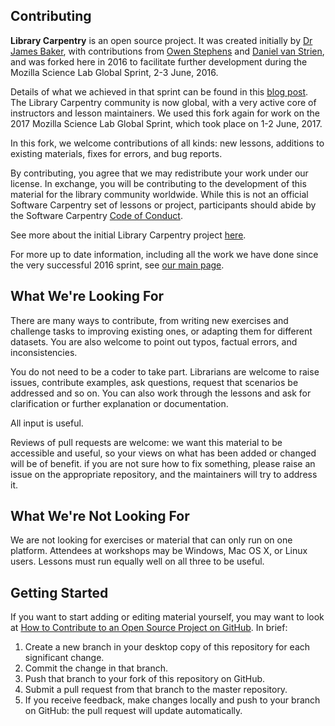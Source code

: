 ## Contributing

**Library Carpentry** is an open source project. It was created initially by [Dr James Baker](https://github.com/drjwbaker), with 
contributions from [Owen Stephens](https://github.com/ostephens) and [Daniel van Strien](https://github.com/davanstrien), and was forked here in 2016 to facilitate further development during the Mozilla Science Lab Global Sprint, 2-3 June, 2016. 

Details of what we achieved in that sprint can be found in this [blog post](https://software-carpentry.org/blog/2016/06/library-carpentry-sprint.html). The Library Carpentry community is now global, with a very active core of instructors and lesson maintainers. 
We used this fork again for work on the 2017 Mozilla Science Lab Global Sprint, which took place on 1-2 June, 2017. 

In this fork, we welcome contributions of all kinds: new lessons, additions to existing materials, fixes for errors, 
and bug reports. 

By contributing, you agree that we may redistribute your work under our license. In exchange, 
you will be contributing to the development of this material for the library community worldwide. 
While this is not an official Software Carpentry set of lessons or project, participants should abide by the Software
Carpentry [Code of Conduct](http://software-carpentry.org/conduct/).

See more about the initial Library Carpentry project [here](https://github.com/LibraryCarpentry). 

For more up to date information, including all the work we have done since the very successful
2016 sprint, see [our main page](https://librarycarpentry.github.io/).

## What We're Looking For

There are many ways to contribute, from writing new exercises and challenge tasks to improving existing ones, 
or adapting them for different datasets. You are also welcome to point out typos, factual errors, and inconsistencies.

You do not need to be a coder to take part. Librarians are welcome to raise issues, contribute examples, ask questions, request that scenarios be addressed and so on. You can also work through the lessons and ask for clarification or further explanation or documentation.

All input is useful.

Reviews of pull requests are welcome: we want this material to be accessible and useful, so your views on
what has been added or changed will be of benefit. if you are not sure how to fix something, please raise an issue 
on the appropriate repository, and the maintainers will try to address it.

## What We're Not Looking For

We are not looking for exercises or material that can only run on 
one platform. Attendees at workshops may be Windows, Mac OS X, or Linux users. Lessons must run 
equally well on all three to be useful.

## Getting Started

If you want to start adding or editing material yourself, you may want to look at 
[How to Contribute to an Open Source Project on GitHub](https://egghead.io/series/how-to-contribute-to-an-open-source-project-on-github). In brief:

1. Create a new branch in your desktop copy of this repository for each significant change.
2. Commit the change in that branch.
3. Push that branch to your fork of this repository on GitHub.
4. Submit a pull request from that branch to the master repository.
5. If you receive feedback, make changes locally and push to your branch on GitHub: 
the pull request will update automatically.
